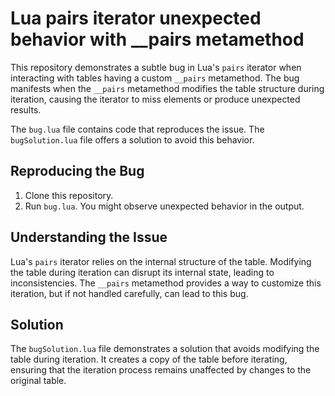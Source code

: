 # Lua pairs iterator unexpected behavior with __pairs metamethod

This repository demonstrates a subtle bug in Lua's `pairs` iterator when interacting with tables having a custom `__pairs` metamethod. The bug manifests when the `__pairs` metamethod modifies the table structure during iteration, causing the iterator to miss elements or produce unexpected results.

The `bug.lua` file contains code that reproduces the issue. The `bugSolution.lua` file offers a solution to avoid this behavior.

## Reproducing the Bug

1. Clone this repository.
2. Run `bug.lua`. You might observe unexpected behavior in the output.

## Understanding the Issue

Lua's `pairs` iterator relies on the internal structure of the table. Modifying the table during iteration can disrupt its internal state, leading to inconsistencies. The `__pairs` metamethod provides a way to customize this iteration, but if not handled carefully, can lead to this bug.

## Solution

The `bugSolution.lua` file demonstrates a solution that avoids modifying the table during iteration. It creates a copy of the table before iterating, ensuring that the iteration process remains unaffected by changes to the original table.